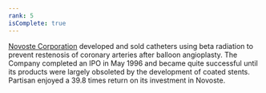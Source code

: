 ```yaml
---
rank: 5
isComplete: true
---
```


<span class="investment__name">[Novoste Corporation](http://www.bestvascular.com/)</span> developed and sold catheters using beta radiation to prevent restenosis of coronary arteries after balloon angioplasty. The Company completed an IPO in May 1996 and became quite successful until its products were largely obsoleted by the development of coated stents. Partisan enjoyed a 39.8 times return on its investment in Novoste.